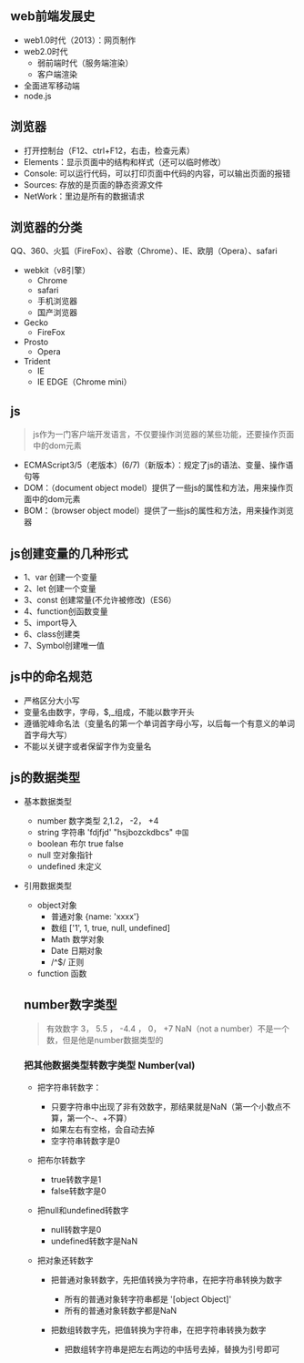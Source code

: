 ## web前端发展史
-  web1.0时代（2013）：网页制作
-  web2.0时代
    + 弱前端时代（服务端渲染）
    + 客户端渲染
- 全面进军移动端
- node.js

## 浏览器
- 打开控制台（F12、ctrl+F12，右击，检查元素）
- Elements：显示页面中的结构和样式（还可以临时修改）
- Console: 可以运行代码，可以打印页面中代码的内容，可以输出页面的报错
- Sources: 存放的是页面的静态资源文件
- NetWork：里边是所有的数据请求

## 浏览器的分类
QQ、360、火狐（FireFox）、谷歌（Chrome）、IE、欧朋（Opera）、safari
- webkit（v8引擎）
    + Chrome
    + safari
    + 手机浏览器
    + 国产浏览器
- Gecko
    + FireFox
- Prosto
    + Opera
- Trident
    + IE
    + IE EDGE（Chrome mini）

## js
> js作为一门客户端开发语言，不仅要操作浏览器的某些功能，还要操作页面中的dom元素
- ECMAScript3/5（老版本）(6/7)（新版本）：规定了js的语法、变量、操作语句等
- DOM：（document object model）提供了一些js的属性和方法，用来操作页面中的dom元素
- BOM：（browser object model）提供了一些js的属性和方法，用来操作浏览器

## js创建变量的几种形式
- 1、var 创建一个变量
- 2、let 创建一个变量
- 3、const 创建常量(不允许被修改)（ES6）
- 4、function创函数变量
- 5、import导入
- 6、class创建类
- 7、Symbol创建唯一值

## js中的命名规范
- 严格区分大小写
- 变量名由数字，字母，$,_组成，不能以数字开头
- 遵循驼峰命名法（变量名的第一个单词首字母小写，以后每一个有意义的单词首字母大写）
- 不能以关键字或者保留字作为变量名

## js的数据类型
- 基本数据类型
    + number 数字类型 2,1.2， -2， +4
    + string 字符串 'fdjfjd'  "hsjbozckdbcs" `中国` 
    + boolean 布尔 true false
    + null 空对象指针 
    + undefined 未定义
- 引用数据类型
    + object对象
        + 普通对象 {name: 'xxxx'}
        + 数组 ['1', 1, true, null, undefined]
        + Math 数学对象
        + Date 日期对象
        + /^$/ 正则
    + function 函数

    ## number数字类型
    > 有效数字 3， 5.5 ， -4.4 ， 0， +7
    > NaN（not a number）不是一个数，但是他是number数据类型的

    ### 把其他数据类型转数字类型 Number(val)
    - 把字符串转数字：
        + 只要字符串中出现了非有效数字，那结果就是NaN（第一个小数点不算，第一个-、+不算）
        +  如果左右有空格，会自动去掉
        +  空字符串转数字是0

    - 把布尔转数字
        + true转数字是1
        + false转数字是0
    - 把null和undefined转数字
        + null转数字是0
        + undefined转数字是NaN

    - 把对象还转数字

        + 把普通对象转数字，先把值转换为字符串，在把字符串转换为数字
            + 所有的普通对象转字符串都是 '[object Object]'
            + 所有的普通对象转数字都是NaN
            
        + 把数组转数字先，把值转换为字符串，在把字符串转换为数字
            + 把数组转字符串是把左右两边的中括号去掉，替换为引号即可


